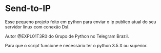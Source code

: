 # Send-to-IP

Esse pequeno projeto feito em python para enviar o ip publico atual do seu servidor linux com conexão Dsl.

Autor @EXPL01T3R0 do Grupo de Python no Telegram Brazil.

Para que o script funcione e necessário ter o python 3.5.X ou superior.
